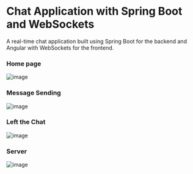 # Chat Application with Spring Boot and WebSockets

A real-time chat application built using Spring Boot for the backend and Angular with WebSockets for the frontend.

### Home page

![image](https://github.com/bharath-1510/Chat-Application-1/assets/152379838/bb53545e-f168-4f3b-83c3-ed2920822fa4)


### Message Sending

![image](https://github.com/bharath-1510/Chat-Application-1/assets/152379838/74e967f2-36ef-47af-9a09-c174d23533fa)

### Left the Chat

![image](https://github.com/bharath-1510/Chat-Application-1/assets/152379838/10aa0d7f-ff93-45b3-ae4f-fb6a550e8e6b)

### Server

![image](https://github.com/bharath-1510/Chat-Application-1/assets/152379838/a1758ace-5548-492f-9e07-d2c61b930e50)
